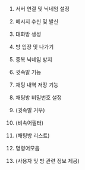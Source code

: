 1. 서버 연결 및 닉네임 설정

2. 메시지 수신 및 발신

3. 대화방 생성

4. 방 입장 및 나가기

5. 중복 닉네임 방지

6. 귓속말 기능

7. 채팅 내역 저장 기능

8. 채팅방 비밀번호 설정

9. (귓속말 거부)

10. (비속어필터)

11. (채팅방 리스트)

12. 명령어모음

13. (사용자 및 방 관련 정보 제공)
